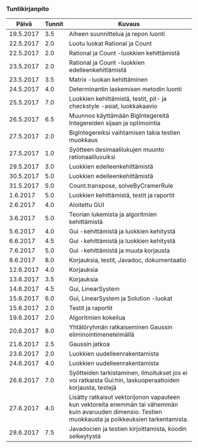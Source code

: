 ### Tuntikirjanpito
Päivä | Tunnit | Kuvaus
--------------- | ----- | ------
19.5.2017 | 3.5 | Aiheen suunnittelua ja repon luonti
22.5.2017 | 2.0 | Luotu luokat Rational ja Count
22.5.2017 | 2.0 | Rational ja Count -luokkien kehittämistä
23.5.2017 | 2.0 | Rational ja Count -luokkien edelleenkehittämistä
23.5.2017 | 3.5 | Matrix -luokan kehittäminen
24.5.2017 | 4.0 | Determinantin laskemisen metodin luonti
25.5.2017 | 7.0 | Luokkien kehittämistä, testit, pit- ja checkstyle -asiat, luokkakaavio
26.5.2017 | 6.5 | Muunnos käyttämään BigIntegereitä Integereiden sijaan ja optimointia
27.5.2017 | 2.0 | BigIntegereiksi vaihtamisen takia testien muokkaus
27.5.2017 | 1.0 | Syötteen desimaalilukujen muunto rationaaliluvuiksi
29.5.2017 | 3.0 | Luokkien edelleenkehittämistä
30.5.2017 | 5.0 | Luokkien edelleenkehittämistä
31.5.2017 | 5.0 | Count.transpose, solveByCramerRule
1.6.2017  | 5.0 | Luokkien kehittämistä, testit ja raportit
2.6.2017  | 4.0 | Aloitettu GUI
3.6.2017  | 5.0 | Teorian lukemista ja algoritmien kehittämistä
5.6.2017  | 4.0 | Gui -kehittämistä ja luokkien kehitystä
6.6.2017  | 4.5 | Gui -kehittämistä ja luokkien kehitystä
7.6.2017  | 5.0 | Gui -kehittämistä ja muuta korjausta
8.6.2017  | 8.0 | Korjauksia, testit, Javadoc, dokumentaatio
12.6.2017 | 4.0 | Korjauksia
13.6.2017 | 3.5 | Korjauksia
14.6.2017 | 4.5 | Gui, LinearSystem
15.6.2017 | 6.0 | Gui, LinearSystem ja Solution -luokat
15.6.2017 | 2.0 | Testit ja raportit
19.6.2017 | 2.0 | Algoritmien kokeilua
20.6.2017 | 8.0 | Yhtälöryhmän ratkaiseminen Gaussin eliminointimenetelmällä
21.6.2017 | 2.5 | Gaussin jatkoa
23.6.2017 | 2.0 | Luokkien uudelleenrakentamista
24.6.2017 | 4.0 | Luokkien uudelleenrakentamista
26.6.2017 | 7.0 | Syötteiden tarkistaminen, ilmoitukset jos ei voi ratkaista Gui:hin, laskuoperaatioiden korjausta, testejä
27.6.2017 | 4.0 | Lisätty ratkaisut vektorijonon vapauteen kun vektoreita enemmän tai vähemmän kuin avaruuden dimensio. Testien muokkausta ja poikkeuksien tarkentamista.
28.6.2017 | 7.5 | Javadocien ja testien kirjoittamista, koodin selkeytystä

